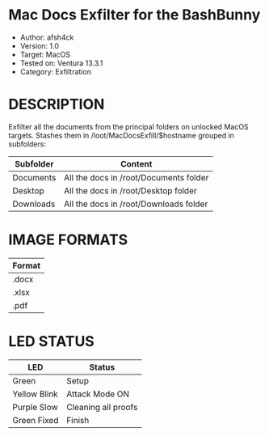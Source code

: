 # Mac Docs Exfilter for the BashBunny

* Author:     afsh4ck
* Version:    1.0
* Target:     MacOS
* Tested on:  Ventura 13.3.1
* Category:   Exfiltration

# DESCRIPTION

Exfilter all the documents from the principal folders on unlocked MacOS targets.
Stashes them in /loot/MacDocsExfill/$hostname grouped in subfolders:

| Subfolder          | Content                                      |
| ------------------ | -------------------------------------------- |
| Documents          | All the docs in /root/Documents folder       |
| Desktop            | All the docs in /root/Desktop folder         |
| Downloads          | All the docs in /root/Downloads folder       |

# IMAGE FORMATS

| Format             | 
| ------------------ |
| .docx              | 
| .xlsx              | 
| .pdf               |

# LED STATUS

| LED                | Status                                       |
| ------------------ | -------------------------------------------- |
| Green              | Setup                                        |
| Yellow Blink       | Attack Mode ON                               |
| Purple Slow        | Cleaning all proofs                          |
| Green Fixed        | Finish                                       |

